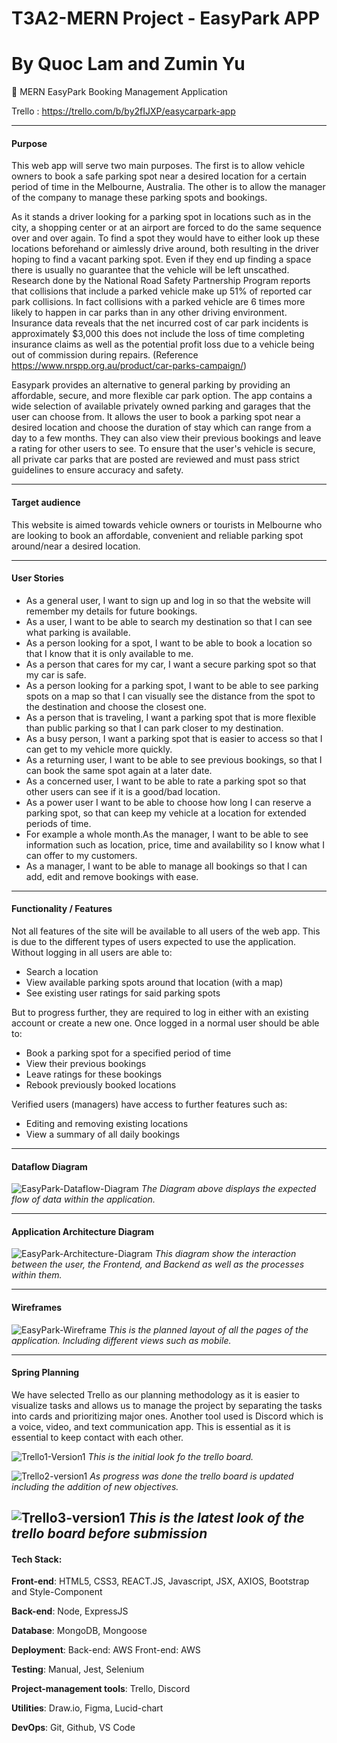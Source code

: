 # T3A2-MERN Project - EasyPark APP

# By Quoc Lam and Zumin Yu

🚗 MERN EasyPark Booking Management Application 



Trello : https://trello.com/b/by2fIJXP/easycarpark-app



---

#### Purpose

This web app will serve two main purposes. The first is to allow vehicle owners to book a safe parking spot near a desired location for a certain period of time in the Melbourne, Australia. The other is to allow the manager of the company to manage these parking spots and bookings. 

As it stands a driver looking for a parking spot in locations such as in the city, a shopping center or at an airport are forced to do the same sequence over and over again. To find a spot they would have to either look up these locations beforehand or aimlessly drive around, both resulting in the driver hoping to find a vacant parking spot. Even if they end up finding a space there is usually no guarantee that the vehicle will be left unscathed. Research done by the National Road Safety Partnership Program reports that collisions that include a parked vehicle make up 51% of reported car park collisions. In fact collisions with a parked vehicle are 6 times more likely to happen in car parks than in any other driving environment. Insurance data reveals that the net incurred cost of car park incidents is approximately $3,000 this does not include the loss of time completing insurance claims as well as the potential profit loss due to a vehicle being out of commission during repairs. (Reference https://www.nrspp.org.au/product/car-parks-campaign/)

Easypark provides an alternative to general parking by providing an affordable, secure, and more flexible car park option. The app contains a wide selection of available privately owned parking and garages that the user can choose from. It allows the user to book a parking spot near a desired location and choose the duration of stay which can range from a day to a few months. They can also view their previous bookings and leave a rating for other users to see. To ensure that the user's vehicle is secure, all private car parks that are posted are reviewed and must pass strict guidelines to ensure accuracy and safety.



------

####  Target audience

This website is aimed towards vehicle owners or tourists in Melbourne who are looking to book an affordable, convenient and reliable parking spot around/near a desired location.



---

#### User Stories

- As a general user, I want to sign up and log in so that the website will remember my details for future bookings.
- As a user, I want to be able to search my destination so that I can see what parking is available.
- As a person looking for a spot, I want to be able to book a location so that I know that it is only available to me.
- As a person that cares for my car, I want a secure parking spot so that my car is safe.
- As a person looking for a parking spot, I want to be able to see parking spots on a map so that I can visually see the distance from the spot to the destination and choose the closest one. 
- As a person that is traveling, I want a parking spot that is more flexible than public parking so that I can park closer to my destination.
- As a busy person, I want a parking spot that is easier to access so that I can get to my vehicle more quickly.
- As a returning user, I want to be able to see previous bookings, so that I can book the same spot again at a later date. 
- As a concerned user, I want to be able to rate a parking spot so that other users can see if it is a good/bad location.
- As a power user I want to be able to choose how long I can reserve a parking spot, so that can keep my vehicle at a location for extended periods of time. 
- For example a whole month.As the manager, I want to be able to see information such as location, price, time and availability so I know what I can offer to my customers.
- As a manager, I want to be able to manage all bookings so that I can add, edit and remove bookings with ease.





------

####  Functionality / Features

Not all features of the site will be available to all users of the web app. This is due to the different types of users expected to use the application. Without logging in all users are able to:

- Search a location
- View available parking spots around that location (with a map)
- See existing user ratings for said parking spots 

But to progress further, they are required to log in either with an existing account or create a new one. Once logged in a normal user should be able to:

- Book a parking spot for a specified period of time
- View their previous bookings
- Leave ratings for these bookings
- Rebook previously booked locations

Verified users (managers) have access to further features such as:

- Editing and removing existing locations
- View a summary of all daily bookings



------

#### Dataflow Diagram

![EasyPark-Dataflow-Diagram](/docs/EasyPark-Dataflow-Diagram.png)
*The Diagram above displays the expected flow of data within the application.*



------

#### Application Architecture Diagram

![EasyPark-Architecture-Diagram](/docs/EasyPark-Architecture-Diagram.png)
*This diagram show the interaction between the user, the Frontend, and Backend as well as the processes within them.*

---

#### Wireframes

![EasyPark-Wireframe](/docs/EasyPark-Wireframe.png)
*This is the planned layout of all the pages of the  application. Including different views such as mobile.*

---

#### Spring Planning

We have selected Trello as our planning methodology as it is easier to visualize tasks and allows us to manage the project by separating the tasks into cards and prioritizing major ones. Another tool used is Discord which is a voice, video, and text communication app. This is essential as it is essential to keep contact with each other.

![Trello1-Version1](/docs/Trello1-Version1.png)
*This is the initial look fo the trello board.*

![Trello2-version1](/docs/Trello2-version1.png)
*As progress was done the trello board is updated including the addition of new objectives.*

![Trello3-version1](/docs/Trello3-version1.png)
*This is the latest look of the trello board before submission*
---

#### Tech Stack:

**Front-end**: HTML5, CSS3, REACT.JS, Javascript, JSX, AXIOS, Bootstrap and Style-Component

**Back-end**: Node, ExpressJS

**Database**: MongoDB, Mongoose

**Deployment**: Back-end: AWS Front-end: AWS

**Testing**: Manual, Jest, Selenium 

**Project-management tools**: Trello, Discord

**Utilities**: Draw.io, Figma, Lucid-chart

**DevOps**: Git, Github, VS Code
